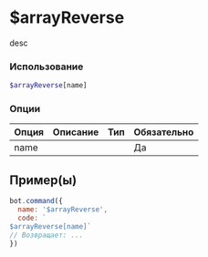 # $arrayReverse
desc
### Использование
```php
$arrayReverse[name]
```

### Опции

| Опция | Описание | Тип | Обязательно |
|--------|-------------|------|----------|
| name |  |  | Да |  
## Пример(ы)

```javascript
bot.command({
  name: '$arrayReverse',
  code: `
$arrayReverse[name]`
// Возвращает: ...
})
```